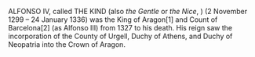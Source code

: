 ALFONSO IV, called THE KIND (also _the Gentle_ or _the Nice_, ) (2 November 1299 – 24 January 1336) was the King of Aragon[1] and Count of Barcelona[2] (as Alfonso III) from 1327 to his death. His reign saw the incorporation of the County of Urgell, Duchy of Athens, and Duchy of Neopatria into the Crown of Aragon.

